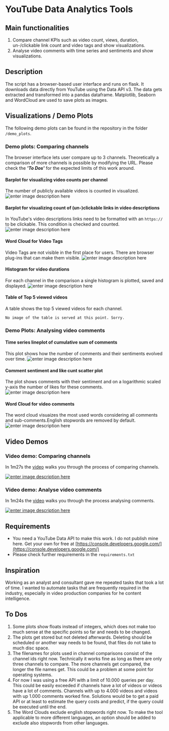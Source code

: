 # YouTube Data Analytics Tools

## Main functionalities
1. Compare channel KPIs such as video count, views, duration, un-/clickable link count and video tags and show visualizations.
2. Analyse video comments with time series and sentiments  and show visualizations.

## Description
The script has a browser-based user interface and runs on flask. It downloads data directly from YouTube using the Data API v3. The data gets extracted and transformed into a pandas dataframe. Matplotlib, Seaborn and WordCloud are used to save plots as images.

## Visualizations / Demo Plots
The following demo plots can be found in the repository in the folder `/demo_plots`.
### Demo plots: Comparing channels
The browser interface lets user compare up to 3 channels. Theoretically a comparison of more channels is possible by modifying the URL. Please check the ***'To Dos'*** for the expected limits of this work around.
#### Barplot for visualizing video counts per channel
The number of publicly available videos is counted in visualized.
![enter image description here](https://github.com/DannyIbo/youtube-data-analytics-tools/raw/master/demo_plots/UCqC_GY2ZiENFz2pwL0cSfAw_UCf2WBemooP2gBBx3lrraNQw_UCCndqRyI-5Zl8Mutlq71ASw_barplot_channel_video_count.png)

#### Barplot for visualizing count of (un-)clickable links in video descriptions
In YouTube's video descriptions links need to be formatted with an `https://` to be clickable. This condition is checked and counted.
![enter image description here](https://github.com/DannyIbo/youtube-data-analytics-tools/raw/master/demo_plots/UCqC_GY2ZiENFz2pwL0cSfAw_UCf2WBemooP2gBBx3lrraNQw_UCCndqRyI-5Zl8Mutlq71ASw_barplot_links.png)

#### Word Cloud for Video Tags
Video Tags are not visible in the first place for users. There are browser plug-ins that can make them visible.
![enter image description here](https://github.com/DannyIbo/youtube-data-analytics-tools/raw/master/demo_plots/UCCndqRyI-5Zl8Mutlq71ASw_wordcloud.png)

#### Histogram for video durations
For each channel in the comparison a single histogram is plotted, saved and displayed.
![enter image description here](https://github.com/DannyIbo/youtube-data-analytics-tools/raw/master/demo_plots/UCqC_GY2ZiENFz2pwL0cSfAw_histogram_video_duration_count.png)

#### Table of Top 5 viewed videos
A table shows the top 5 viewed videos for each channel.

	No image of the table is served at this point. Sorry.

### Demo Plots: Analysing video comments
#### Time series lineplot of cumulative sum of comments
This plot shows how the number of comments and their sentiments evolved over time.
![enter image description here](https://github.com/DannyIbo/youtube-data-analytics-tools/raw/master/demo_plots/mDbSFyReulk_lineplot_cumsum_video_comments_pos_neg.png)

#### Comment sentiment and like cunt scatter plot
The plot shows comments with their sentiment and on a logarithmic scaled y-axis the number of likes for these comments.
![enter image description here](https://github.com/DannyIbo/youtube-data-analytics-tools/raw/master/demo_plots/mDbSFyReulk_scatterplot_sentiment_likecount.png)

#### Word Cloud for video comments
The word cloud visuaizes the most used words considering all comments and sub-comments.English stopwords are removed by default.
![enter image description here](https://github.com/DannyIbo/youtube-data-analytics-tools/raw/master/demo_plots/mDbSFyReulk_wordcloud.png)
## Video Demos
### Video demo: Comparing channels
In 1m27s the [video](https://www.youtube.com/watch?v=Qg7F0WIKFhM) walks you through the process of comparing channels.

[![enter image description here](https://github.com/DannyIbo/youtube-data-analytics-tools/raw/presentation/video_screenshots/2019124-channels.jpg)](https://www.youtube.com/watch?v=Qg7F0WIKFhM)

### Video demo: Analyse video comments
In 1m24s the [video](https://www.youtube.com/watch?v=TOowWqhAbyw) walks you through the process analysing comments.

[![enter image description here](https://github.com/DannyIbo/youtube-data-analytics-tools/raw/presentation/video_screenshots/2019124-comments.jpg)](https://www.youtube.com/watch?v=TOowWqhAbyw)

## Requirements
- You need a YouTube Data API to make this work. I do not publish mine here. Get your own for free at [https://console.developers.google.com/](https://console.developers.google.com/)
- Please check further requirements in the `requirements.txt`


## Inspiration
Working as an analyst and consultant gave me repeated tasks that took a lot of time. I wanted to automate tasks that are frequently required in the industry, especially in video production companies for he content intelligence.

## To Dos
1. Some plots show floats instead of integers, which does not make too much sense at the specific points so far and needs to be changed.
2. The plots get stored but not deleted afterwards. Deleting should be scheduled or another way needs to be found, that files do not take to much disc space.
3.  The filenames for plots used in channel comparisons consist of the channel ids right now. Technically it works fine as long as there are only three channels to compare. The more channels get compared, the longer the file names get. This could be a problem at some point for operating systems.
4. For now I was using a free API with a limit of 10.000 queries per day. This could be easily exceeded if channels have a lot of videos or videos have a lot of comments. Channels with up to 4.000 videos and videos with up 1.000 comments worked fine. Solutions would be to get a paid API or at least to estimate the query costs and predict, if the query could be executed until the end.
5. The Word Clouds exclude english stopwords right now. To make the tool applicable to more different languages, an option should be added to exclude also stopwords from other languages.
